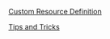 [Custom Resource Definition](https://kubernetes.io/docs/concepts/extend-kubernetes/api-extension/custom-resources/)
</br>

[Tips and Tricks](https://github.com/amitk030/CKAD-exercises-and-solutions/blob/master/tips_and_tricks.md)